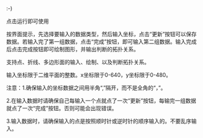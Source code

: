 :-)

点击运行即可使用

按界面提示，先选择要输入的数据类型，然后输入坐标，点击“更新”按钮可以保存数据。若输入完了第一组数据，点击“完成”按钮，即可输入第二组数据。输入完成后点击完成按钮即可绘制图形，并输出判断的拓扑关系。

支持点、折线、多边形面的输入、绘制、以及判断拓扑关系。

输入坐标限于二维平面的整数。x坐标限于0-640，y坐标限于0-480。


注意：1.确保输入的坐标数据之间用半角“,”隔开，而不是全角的“，”。

2.在输入数据时请确保自己每输入一个点就点了一次“更新”按钮，每输完一组数据就点了一次“完成”按钮。否则可能会出现错误。

3.输入数据时，请确保输入的点是按照顺时针或逆时针的顺序输入的。不要乱序输入。